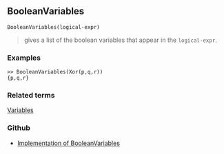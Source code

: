 ## BooleanVariables

```
BooleanVariables(logical-expr)
```

> gives a list of the boolean variables that appear in the `logical-expr`.

### Examples

```
>> BooleanVariables(Xor(p,q,r))
{p,q,r}
```

### Related terms 
[Variables](Variables.md)

### Github

* [Implementation of BooleanVariables](https://github.com/axkr/symja_android_library/blob/master/symja_android_library/matheclipse-core/src/main/java/org/matheclipse/core/builtin/BooleanFunctions.java#L1142) 
